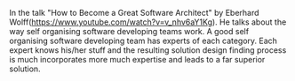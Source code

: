 In the talk "How to Become a Great Software Architect" by Eberhard Wolff(https://www.youtube.com/watch?v=v_nhv6aY1Kg). He talks about the way self organising software developing teams work. A good self organising software developing team has experts of each category. Each expert knows his/her stuff and the resulting solution design finding process is much incorporates more much expertise and leads to a far superior solution.

